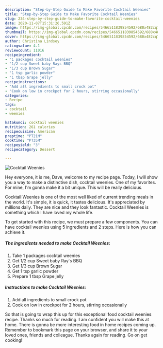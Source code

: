 ```yaml
---
description: "Step-by-Step Guide to Make Favorite Cocktail Weenies"
title: "Step-by-Step Guide to Make Favorite Cocktail Weenies"
slug: 234-step-by-step-guide-to-make-favorite-cocktail-weenies
date: 2020-11-07T15:31:26.591Z
image: https://img-global.cpcdn.com/recipes/5466511839854592/680x482cq70/cocktail-weenies-recipe-main-photo.jpg
thumbnail: https://img-global.cpcdn.com/recipes/5466511839854592/680x482cq70/cocktail-weenies-recipe-main-photo.jpg
cover: https://img-global.cpcdn.com/recipes/5466511839854592/680x482cq70/cocktail-weenies-recipe-main-photo.jpg
author: Christina Lindsey
ratingvalue: 4.1
reviewcount: 11016
recipeingredient:
- "1 packages cocktail weenies"
- "1/2 cup Sweet baby Rays BBQ"
- "1/3 cup Brown Sugar"
- "1 tsp garlic powder"
- "1 tbsp Grape jelly"
recipeinstructions:
- "Add all ingredients to small crock pot"
- "Cook on low in crockpot for 2 hours, stirring occasionally"
categories:
- Recipe
tags:
- cocktail
- weenies

katakunci: cocktail weenies 
nutrition: 261 calories
recipecuisine: American
preptime: "PT21M"
cooktime: "PT35M"
recipeyield: "3"
recipecategory: Dessert

---
```



![Cocktail Weenies](https://img-global.cpcdn.com/recipes/5466511839854592/680x482cq70/cocktail-weenies-recipe-main-photo.jpg)

Hey everyone, it is me, Dave, welcome to my recipe page. Today, I will show you a way to make a distinctive dish, cocktail weenies. One of my favorites. For mine, I'm gonna make it a bit unique. This will be really delicious.



Cocktail Weenies is one of the most well liked of current trending meals in the world. It's simple, it is quick, it tastes delicious. It's appreciated by millions daily. They are nice and they look fantastic. Cocktail Weenies is something which I have loved my whole life.


To get started with this recipe, we must prepare a few components. You can have cocktail weenies using 5 ingredients and 2 steps. Here is how you can achieve it.

<!--inarticleads1-->

##### The ingredients needed to make Cocktail Weenies:

1. Take 1 packages cocktail weenies
1. Get 1/2 cup Sweet baby Ray&#39;s BBQ
1. Get 1/3 cup Brown Sugar
1. Get 1 tsp garlic powder
1. Prepare 1 tbsp Grape jelly




<!--inarticleads2-->

##### Instructions to make Cocktail Weenies:

1. Add all ingredients to small crock pot
1. Cook on low in crockpot for 2 hours, stirring occasionally




So that is going to wrap this up for this exceptional food cocktail weenies recipe. Thanks so much for reading. I am confident you will make this at home. There is gonna be more interesting food in home recipes coming up. Remember to bookmark this page on your browser, and share it to your loved ones, friends and colleague. Thanks again for reading. Go on get cooking!
